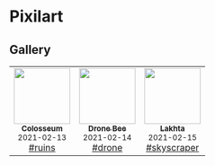 # Pixilart

## Gallery

<table>
  <tr>
    <!-- 2021-02 -->
    <td align="center">
        <a href="https://www.pixilart.com/art/colosseum-8bd3aea0b470589">
            <img src="https://art.pixilart.com/8bd3aea0b470589.png" width="100px;" alt=""/>
            <br />
            <sub>
                <b>Colosseum</b>
            </sub>
        </a>
        <br />
        <small>2021-02-13</small>
        <br />
        <a href="https://www.pixilart.com/search?term=ruins">#ruins</a> 
    </td>
    <td align="center">
        <a href="https://www.pixilart.com/art/drone-bee-4ba1d20fcdeb56a">
            <img src="https://art.pixilart.com/4ba1d20fcdeb56a.png" width="100px;" alt=""/>
            <br />
            <sub>
                <b>Drone Bee</b>
            </sub>
        </a>
        <br />
        <small>2021-02-14</small>
        <br />
        <a href="https://www.pixilart.com/search?term=drone">#drone</a> 
    </td>
    <td align="center">
        <a href="https://www.pixilart.com/art/lakhta-f5c5d47198db4d7">
            <img src="https://art.pixilart.com/f5c5d47198db4d7.png" width="100px;" alt=""/>
            <br />
            <sub>
                <b>Lakhta</b>
            </sub>
        </a>
        <br />
        <small>2021-02-15</small>
        <br />
        <a href="https://www.pixilart.com/search?term=skyscraper">#skyscraper</a> 
    </td>
  </tr>
</table>
